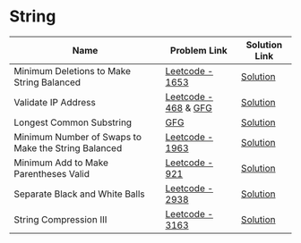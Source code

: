 # String


| Name       | Problem Link                       | Solution Link                      |
|--------------------|------------------------------------|-----------------------------------|
| Minimum Deletions to Make String Balanced          | [Leetcode - 1653](https://leetcode.com/problems/minimum-deletions-to-make-string-balanced)                | [Solution](https://github.com/moinhameed27/Ultimate-DSA/blob/main/String/Minimum%20Deletions%20to%20Make%20String%20Balanced.cpp)              |
| Validate IP Address          | [Leetcode - 468](https://leetcode.com/problems/validate-ip-address/description/) & [GFG](https://www.geeksforgeeks.org/problems/validate-an-ip-address-1587115621/1)                | [Solution](https://github.com/moinhameed27/Ultimate-DSA/blob/main/String/Validate%20an%20IP%20Address.java)              |
| Longest Common Substring          | [GFG](https://www.geeksforgeeks.org/problems/longest-common-substring1452/1)                | [Solution](https://github.com/moinhameed27/Ultimate-DSA/blob/main/String/Longest%20Common%20Substring.java)              |
| Minimum Number of Swaps to Make the String Balanced          | [Leetcode - 1963](https://leetcode.com/problems/minimum-number-of-swaps-to-make-the-string-balanced/description/)                | [Solution](https://github.com/moinhameed27/Ultimate-DSA/blob/main/String/Minimum%20Number%20of%20Swaps%20to%20Make%20the%20String%20Balanced.cpp)              |
| Minimum Add to Make Parentheses Valid          | [Leetcode - 921](https://leetcode.com/problems/minimum-add-to-make-parentheses-valid/description/)                | [Solution](https://github.com/moinhameed27/Ultimate-DSA/blob/main/String/Minimum%20Add%20to%20Make%20Parentheses%20Valid.cpp)              |
| Separate Black and White Balls          | [Leetcode - 2938](https://leetcode.com/problems/separate-black-and-white-balls/description/)                | [Solution](https://github.com/moinhameed27/Ultimate-DSA/blob/main/String/Separate%20Black%20and%20White%20Balls.cpp)              |
| String Compression III          | [Leetcode - 3163](https://leetcode.com/problems/string-compression-iii/description/)                | [Solution](https://github.com/moinhameed27/Ultimate-DSA/blob/main/String/String%20Compression%20III.cpp)              | 
